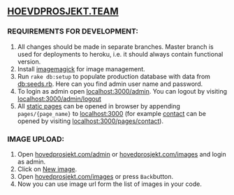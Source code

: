 ## [HOEVDPROSJEKT.TEAM](hovedprosjekt.team)


### REQUIREMENTS FOR DEVELOPMENT:
1. All changes should be made in separate branches. Master branch is used for deployments to heroku, i.e. it should always contain functional version.
2. Install [imagemagick](http://www.imagemagick.org/script/binary-releases.php) for image management.
3. Run `rake db:setup` to populate production database with data from [db:seeds.rb](db/seeds.rb). Here can you find admin user name and password.
4. To login as admin open [localhost:3000/admin](http://localhost:3000/admin). You can logout by visiting [localhost:3000/admin/logout](http://localhost:3000/admin/logout)
5. All [static pages](app/views/pages) can be opened in browser by appending `pages/{page_name}` to [localhost:3000](http://localhost:3000) (for example [contact](app/views/pages/contact.html.erb) can be opened by visiting [localhost:3000/pages/contact](http://localhost:3000/pages/cantact)).

### IMAGE UPLOAD:
1. Open [hovedprosjekt.com/admin](http://hovedprosjekt.com/admin) or [hovedprosjekt.com/images](http://hovedprosjekt.com/images) and login as admin.
2. Click on [New image](http://hovedprosjekt.com/images/new).
3. Open [hovedprosjekt.com/images](http://hovedprosjekt.com/images) or press `Back`button.
4. Now you can use image url form the list of images in your code.
